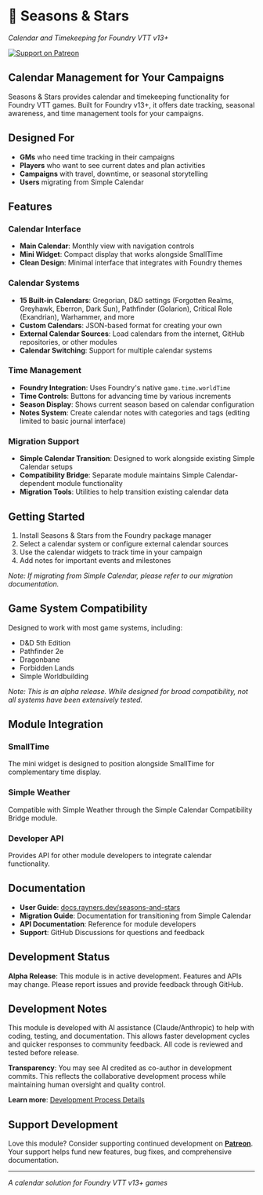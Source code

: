 # 🌟 Seasons & Stars

_Calendar and Timekeeping for Foundry VTT v13+_

[![Support on Patreon](https://img.shields.io/badge/Patreon-Support%20Development-ff424d?style=flat-square&logo=patreon)](https://patreon.com/rayners)

## Calendar Management for Your Campaigns

Seasons & Stars provides calendar and timekeeping functionality for Foundry VTT games. Built for Foundry v13+, it offers date tracking, seasonal awareness, and time management tools for your campaigns.

## Designed For

- **GMs** who need time tracking in their campaigns
- **Players** who want to see current dates and plan activities
- **Campaigns** with travel, downtime, or seasonal storytelling
- **Users** migrating from Simple Calendar

## Features

### **Calendar Interface**

- **Main Calendar**: Monthly view with navigation controls
- **Mini Widget**: Compact display that works alongside SmallTime
- **Clean Design**: Minimal interface that integrates with Foundry themes

### **Calendar Systems**

- **15 Built-in Calendars**: Gregorian, D&D settings (Forgotten Realms, Greyhawk, Eberron, Dark Sun), Pathfinder (Golarion), Critical Role (Exandrian), Warhammer, and more
- **Custom Calendars**: JSON-based format for creating your own
- **External Calendar Sources**: Load calendars from the internet, GitHub repositories, or other modules
- **Calendar Switching**: Support for multiple calendar systems

### **Time Management**

- **Foundry Integration**: Uses Foundry's native `game.time.worldTime`
- **Time Controls**: Buttons for advancing time by various increments
- **Season Display**: Shows current season based on calendar configuration
- **Notes System**: Create calendar notes with categories and tags (editing limited to basic journal interface)

### **Migration Support**

- **Simple Calendar Transition**: Designed to work alongside existing Simple Calendar setups
- **Compatibility Bridge**: Separate module maintains Simple Calendar-dependent module functionality
- **Migration Tools**: Utilities to help transition existing calendar data

## Getting Started

1. Install Seasons & Stars from the Foundry package manager
2. Select a calendar system or configure external calendar sources
3. Use the calendar widgets to track time in your campaign
4. Add notes for important events and milestones

_Note: If migrating from Simple Calendar, please refer to our migration documentation._

## Game System Compatibility

Designed to work with most game systems, including:

- D&D 5th Edition
- Pathfinder 2e
- Dragonbane
- Forbidden Lands
- Simple Worldbuilding

_Note: This is an alpha release. While designed for broad compatibility, not all systems have been extensively tested._

## Module Integration

### **SmallTime**

The mini widget is designed to position alongside SmallTime for complementary time display.

### **Simple Weather**

Compatible with Simple Weather through the Simple Calendar Compatibility Bridge module.

### **Developer API**

Provides API for other module developers to integrate calendar functionality.

## Documentation

- **User Guide**: [docs.rayners.dev/seasons-and-stars](https://docs.rayners.dev/seasons-and-stars/intro)
- **Migration Guide**: Documentation for transitioning from Simple Calendar
- **API Documentation**: Reference for module developers
- **Support**: GitHub Discussions for questions and feedback

## Development Status

**Alpha Release**: This module is in active development. Features and APIs may change. Please report issues and provide feedback through GitHub.

## Development Notes

This module is developed with AI assistance (Claude/Anthropic) to help with coding, testing, and documentation. This allows faster development cycles and quicker responses to community feedback. All code is reviewed and tested before release.

**Transparency**: You may see AI credited as co-author in development commits. This reflects the collaborative development process while maintaining human oversight and quality control.

**Learn more**: [Development Process Details](https://www.patreon.com/posts/how-and-why-i-ai-132316710)

## Support Development

Love this module? Consider supporting continued development on **[Patreon](https://patreon.com/rayners)**. Your support helps fund new features, bug fixes, and comprehensive documentation.

---

_A calendar solution for Foundry VTT v13+ games_
